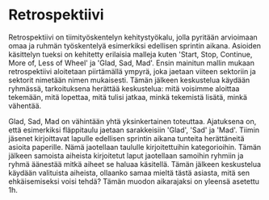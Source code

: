 # Retrospektiivi
Retrospektiivi on tiimityöskentelyn kehitystyökalu, jolla pyritään arvioimaan omaa ja ruhmän työskentelyä esimerkiksi edellisen sprintin aikana.
Asioiden käsittelyn tueksi on kehitetty erilaisia malleja kuten 'Start, Stop, Continue, More of, Less of Wheel' ja 'Glad, Sad, Mad'. Ensin mainitun mallin mukaan retrospektiivi aloitetaan piirtämällä ympyrä, joka jaetaan viiteen sektoriin ja sektorit nimetään nimen mukaisesti. Tämän jälkeen keskustelua käydään ryhmässä, tarkoituksena herättää keskustelua: mitä voisimme aloittaa tekemään, mitä lopettaa, mitä tulisi jatkaa, minkä tekemistä lisätä, minkä vähentää.  

Glad, Sad, Mad on vähintään yhtä yksinkertainen toteuttaa. Ajatuksena on, että esimerkiksi fläppitaulu jaetaan sarakkeisiin 'Glad', 'Sad' ja 'Mad'. Tiimin jäsenet kirjoittavat lapulle edellisen sprintin aikana tunteita herättäneitä asioita paperille. Nämä jaotellaan taululle kirjoitettuihin kategorioihin. Tämän jälkeen samoista aiheista kirjoitetut laput jaotellaan samoihin ryhmiin ja ryhmä äänestää mitkä aiheet se haluaa käsitellä. Tämän jälkeen keskustelua käydään valituista aiheista, ollaanko samaa mieltä tästä asiasta, mitä sen ehkäisemiseksi voisi tehdä? Tämän muodon aikarajaksi on yleensä asetettu 1h.   
